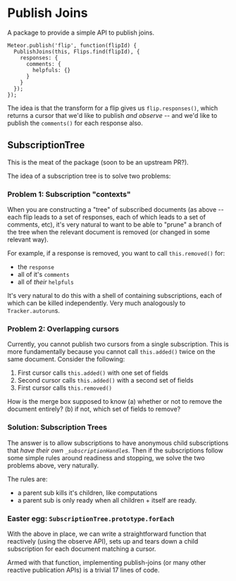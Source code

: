 # Publish Joins

A package to provide a simple API to publish joins.

```
Meteor.publish('flip', function(flipId) {
  PublishJoins(this, Flips.find(flipId), {
    responses: {
      comments: {
        helpfuls: {}
      }
    }
  });
});
```

The idea is that the transform for a flip gives us `flip.responses()`, which returns a cursor that we'd like to publish *and observe* -- and we'd like to publish the `comments()` for each response also.

## SubscriptionTree

This is the meat of the package (soon to be an upstream PR?).

The idea of a subscription tree is to solve two problems:

### Problem 1: Subscription "contexts"

When you are constructing a "tree" of subscribed documents (as above -- each flip leads to a set of responses, each of which leads to a set of comments, etc), it's very natural to want to be able to "prune" a branch of the tree when the relevant document is removed (or changed in some relevant way).

For example, if a response is removed, you want to call `this.removed()` for:
  - the `response`
  - all of it's `comments`
  - all of *their* `helpfuls`

It's very natural to do this with a shell of containing subscriptions, each of which can be killed independently. Very much analogously to `Tracker.autorun`s.

### Problem 2: Overlapping cursors

Currently, you cannot publish two cursors from a single subscription. This is more fundamentally because you cannot call `this.added()` twice on the same document. Consider the following:

  1. First cursor calls `this.added()` with one set of fields
  2. Second cursor calls `this.added()` with a second set of fields
  3. First cursor calls `this.removed()`

How is the merge box supposed to know (a) whether or not to remove the document entirely? (b) if not, which set of fields to remove?

### Solution: Subscription Trees

The answer is to allow subscriptions to have anonymous child subscriptions that *have their own `_subscriptionHandle`s*. Then if the subscriptions follow some simple rules around readiness and stopping, we solve the two problems above, very naturally.

The rules are:
  - a parent sub kills it's children, like computations
  - a parent sub is only ready when all children + itself are ready.

### Easter egg: `SubscriptionTree.prototype.forEach`

With the above in place, we can write a straightforward function that reactively (using the observe API), sets up and tears down a child subscription for each document matching a cursor. 

Armed with that function, implementing publish-joins (or many other reactive publication APIs) is a trivial 17 lines of code.